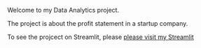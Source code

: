 Welcome to my Data Analytics project.

The project is about the profit statement in a startup company.

To see the projcect on Streamlit, please [please visit my Streamlit](http://localhost:8502/)